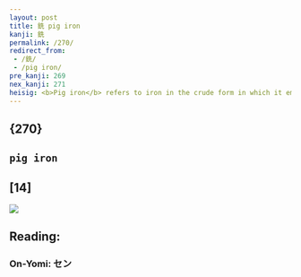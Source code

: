 ```yaml
---
layout: post
title: 銑 pig iron
kanji: 銑
permalink: /270/
redirect_from:
 - /銑/
 - /pig iron/
pre_kanji: 269
nex_kanji: 271
heisig: <b>Pig iron</b> refers to iron in the crude form in which it emerges from the smelting furnaces. Of all the various forms <i>metal</i> can take, this one shows us <i>metal</i> <i>before</i> it has been refined. Imagine two photographs labeled "<i>before</i>" and "after" to show the process.
---
```


## {270}

## `pig iron`

## [14]

<div class="stroke"><img src="E98A91.png" /></div>

## Reading:

### On-Yomi: セン
